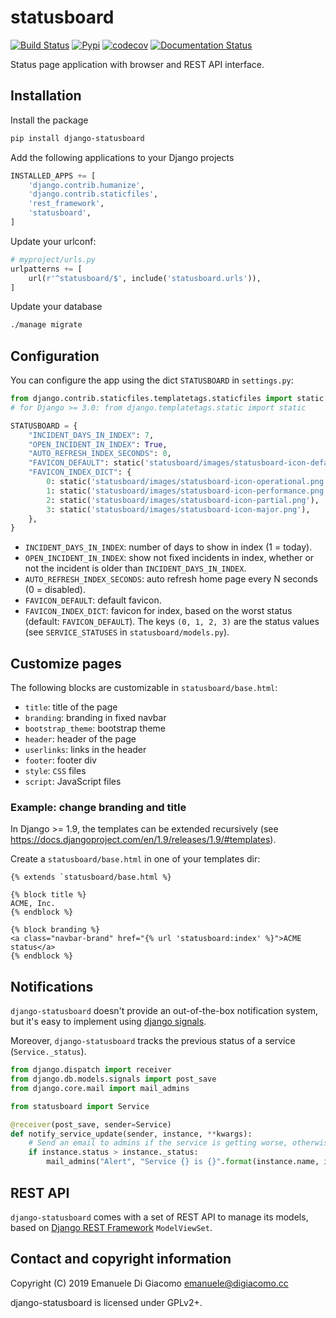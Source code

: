 # statusboard

[![Build Status](https://travis-ci.org/edigiacomo/django-statusboard.svg?branch=master)](https://travis-ci.org/edigiacomo/django-statusboard)
[![Pypi](https://img.shields.io/pypi/v/django-statusboard.svg)](https://pypi.python.org/pypi/django-statusboard/)
[![codecov](https://codecov.io/gh/edigiacomo/django-statusboard/branch/master/graph/badge.svg)](https://codecov.io/gh/edigiacomo/django-statusboard)
[![Documentation Status](https://readthedocs.org/projects/django-statusboard/badge/?version=stable)](https://django-statusboard.readthedocs.io/en/stable/?badge=stable)

Status page application with browser and REST API interface.

## Installation

Install the package

```sh
pip install django-statusboard
```

Add the following applications to your Django projects

```python
INSTALLED_APPS += [
    'django.contrib.humanize',
    'django.contrib.staticfiles',
    'rest_framework',
    'statusboard',
]
```

Update your urlconf:

```python
# myproject/urls.py
urlpatterns += [
    url(r'^statusboard/$', include('statusboard.urls')),
]
```

Update your database

```sh
./manage migrate
```

## Configuration

You can configure the app using the dict `STATUSBOARD` in `settings.py`:

```python
from django.contrib.staticfiles.templatetags.staticfiles import static
# for Django >= 3.0: from django.templatetags.static import static

STATUSBOARD = {
    "INCIDENT_DAYS_IN_INDEX": 7,
    "OPEN_INCIDENT_IN_INDEX": True,
    "AUTO_REFRESH_INDEX_SECONDS": 0,
    "FAVICON_DEFAULT": static('statusboard/images/statusboard-icon-default.png'),
    "FAVICON_INDEX_DICT": {
        0: static('statusboard/images/statusboard-icon-operational.png'),
        1: static('statusboard/images/statusboard-icon-performance.png'),
        2: static('statusboard/images/statusboard-icon-partial.png'),
        3: static('statusboard/images/statusboard-icon-major.png'),
    },
}
```

* `INCIDENT_DAYS_IN_INDEX`: number of days to show in index (1 = today).
* `OPEN_INCIDENT_IN_INDEX`: show not fixed incidents in index, whether or not
  the incident is older than `INCIDENT_DAYS_IN_INDEX`.
* `AUTO_REFRESH_INDEX_SECONDS`: auto refresh home page every N seconds (0 = disabled).
* `FAVICON_DEFAULT`: default favicon.
* `FAVICON_INDEX_DICT`: favicon for index, based on the worst status (default:
  `FAVICON_DEFAULT`). The keys `(0, 1, 2, 3)` are the status values (see `SERVICE_STATUSES` in `statusboard/models.py`).

## Customize pages

The following blocks are customizable in `statusboard/base.html`:

* `title`: title of the page
* `branding`: branding in fixed navbar
* `bootstrap_theme`: bootstrap theme
* `header`: header of the page
* `userlinks`: links in the header
* `footer`: footer div
* `style`: `CSS` files
* `script`: JavaScript files

### Example: change branding and title

In Django >= 1.9, the templates can be extended recursively (see
https://docs.djangoproject.com/en/1.9/releases/1.9/#templates).

Create a `statusboard/base.html` in one of your templates dir:

```
{% extends `statusboard/base.html %}

{% block title %}
ACME, Inc.
{% endblock %}

{% block branding %}
<a class="navbar-brand" href="{% url 'statusboard:index' %}">ACME status</a>
{% endblock %}
```

## Notifications

`django-statusboard` doesn't provide an out-of-the-box notification system, but
it's easy to implement using [django signals](https://docs.djangoproject.com/en/dev/topics/signals/).

Moreover, `django-statusboard` tracks the previous status of a service
(`Service._status`).

```python
from django.dispatch import receiver
from django.db.models.signals import post_save
from django.core.mail import mail_admins

from statusboard import Service

@receiver(post_save, sender=Service)
def notify_service_update(sender, instance, **kwargs):
    # Send an email to admins if the service is getting worse, otherwise do nothing.
    if instance.status > instance._status:
        mail_admins("Alert", "Service {} is {}".format(instance.name, instance.get_status_display()))
```

## REST API

`django-statusboard` comes with a set of REST API to manage its models, based on [Django REST Framework](https://www.django-rest-framework.org/) `ModelViewSet`.


## Contact and copyright information

Copyright (C) 2019 Emanuele Di Giacomo <emanuele@digiacomo.cc>

django-statusboard is licensed under GPLv2+.
